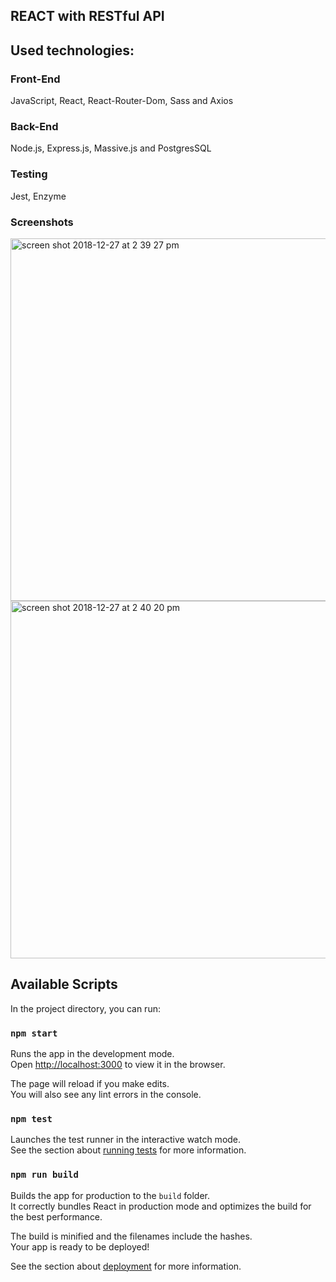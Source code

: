 ## REACT with RESTful API

## Used technologies: 

### Front-End
JavaScript, React, React-Router-Dom, Sass and Axios

### Back-End
Node.js, Express.js, Massive.js and PostgresSQL

### Testing
Jest, Enzyme

### Screenshots

<img width="580" alt="screen shot 2018-12-27 at 2 39 27 pm" src="https://user-images.githubusercontent.com/43653189/50496847-e2e0f600-09e7-11e9-9969-522da84cb2dc.png">

<img width="572" alt="screen shot 2018-12-27 at 2 40 20 pm" src="https://user-images.githubusercontent.com/43653189/50496850-e83e4080-09e7-11e9-83ae-9721f1ac212a.png">


## Available Scripts

In the project directory, you can run:

### `npm start`

Runs the app in the development mode.<br>
Open [http://localhost:3000](http://localhost:3000) to view it in the browser.

The page will reload if you make edits.<br>
You will also see any lint errors in the console.

### `npm test`

Launches the test runner in the interactive watch mode.<br>
See the section about [running tests](https://facebook.github.io/create-react-app/docs/running-tests) for more information.

### `npm run build`

Builds the app for production to the `build` folder.<br>
It correctly bundles React in production mode and optimizes the build for the best performance.

The build is minified and the filenames include the hashes.<br>
Your app is ready to be deployed!

See the section about [deployment](https://facebook.github.io/create-react-app/docs/deployment) for more information.

